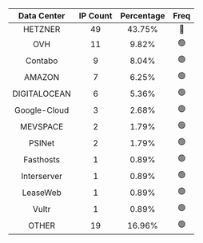 | Data Center | IP Count | Percentage | Freq |
|:------------:|:--------:|:-----------:|:-----:|
| HETZNER | 49 | 43.75% | 🔴 |
| OVH | 11 | 9.82% | 🟢 |
| Contabo | 9 | 8.04% | 🟢 |
| AMAZON | 7 | 6.25% | 🟢 |
| DIGITALOCEAN | 6 | 5.36% | 🟢 |
| Google-Cloud | 3 | 2.68% | 🟢 |
| MEVSPACE | 2 | 1.79% | 🟢 |
| PSINet | 2 | 1.79% | 🟢 |
| Fasthosts | 1 | 0.89% | 🟢 |
| Interserver | 1 | 0.89% | 🟢 |
| LeaseWeb | 1 | 0.89% | 🟢 |
| Vultr | 1 | 0.89% | 🟢 |
| OTHER | 19 | 16.96% | 🟢 |